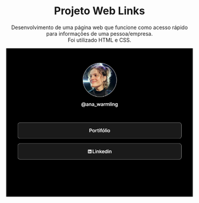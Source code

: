 <h1 align=center>Projeto Web Links</h1>
<p align=center>Desenvolvimento de uma página web que funcione como acesso rápido para informações de uma pessoa/empresa.<br>
Foi utilizado HTML e CSS.</p>
<p align=center>
<img alt="Projeto web" src=".github/web.png">
</p>
